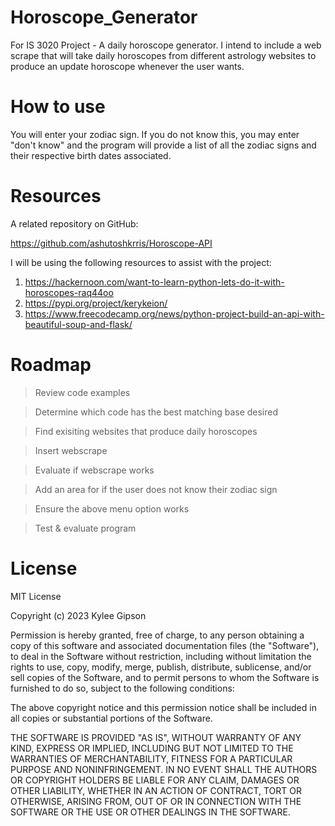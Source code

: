 # Horoscope_Generator
For IS 3020 Project - A daily horoscope generator. I intend to include a web scrape that will take daily horoscopes from different astrology websites to produce an update horoscope whenever the user wants. 

# How to use
You will enter your zodiac sign. If you do not know this, you may enter "don't know" and the program will provide a list of all the zodiac signs and their respective birth dates associated. 

# Resources

A related repository on GitHub:

https://github.com/ashutoshkrris/Horoscope-API

I will be using the following resources to assist with the project:

1.	https://hackernoon.com/want-to-learn-python-lets-do-it-with-horoscopes-raq44oo
2.	https://pypi.org/project/kerykeion/
3.	https://www.freecodecamp.org/news/python-project-build-an-api-with-beautiful-soup-and-flask/

# Roadmap

 > Review code examples

 > Determine which code has the best matching base desired

 > Find exisiting websites that produce daily horoscopes

 > Insert webscrape

 > Evaluate if webscrape works

 > Add an area for if the user does not know their zodiac sign

 > Ensure the above menu option works
 
 > Test & evaluate program

# License

MIT License

Copyright (c) 2023 Kylee Gipson

Permission is hereby granted, free of charge, to any person obtaining a copy
of this software and associated documentation files (the "Software"), to deal
in the Software without restriction, including without limitation the rights
to use, copy, modify, merge, publish, distribute, sublicense, and/or sell
copies of the Software, and to permit persons to whom the Software is
furnished to do so, subject to the following conditions:

The above copyright notice and this permission notice shall be included in all
copies or substantial portions of the Software.

THE SOFTWARE IS PROVIDED "AS IS", WITHOUT WARRANTY OF ANY KIND, EXPRESS OR
IMPLIED, INCLUDING BUT NOT LIMITED TO THE WARRANTIES OF MERCHANTABILITY,
FITNESS FOR A PARTICULAR PURPOSE AND NONINFRINGEMENT. IN NO EVENT SHALL THE
AUTHORS OR COPYRIGHT HOLDERS BE LIABLE FOR ANY CLAIM, DAMAGES OR OTHER
LIABILITY, WHETHER IN AN ACTION OF CONTRACT, TORT OR OTHERWISE, ARISING FROM,
OUT OF OR IN CONNECTION WITH THE SOFTWARE OR THE USE OR OTHER DEALINGS IN THE
SOFTWARE.

